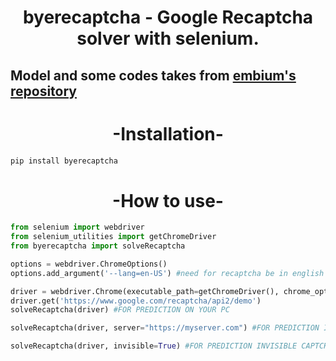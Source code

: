 <h1 align="center">byerecaptcha - Google Recaptcha solver with selenium.</h1>

<h2>Model and some codes takes from <a href="https://github.com/embium/solverecaptchas">embium's repository</a></h2>

<h1 align="center"> -Installation- </h1>

```sh
pip install byerecaptcha
```

<h1 align="center"> -How to use- </h1>

```python
from selenium import webdriver
from selenium_utilities import getChromeDriver
from byerecaptcha import solveRecaptcha

options = webdriver.ChromeOptions()
options.add_argument('--lang=en-US') #need for recaptcha be in english

driver = webdriver.Chrome(executable_path=getChromeDriver(), chrome_options=options)
driver.get('https://www.google.com/recaptcha/api2/demo')
solveRecaptcha(driver) #FOR PREDICTION ON YOUR PC

solveRecaptcha(driver, server="https://myserver.com") #FOR PREDICTION IN YOUR SERVER (check server.py)

solveRecaptcha(driver, invisible=True) #FOR PREDICTION INVISIBLE CAPTCHA
```